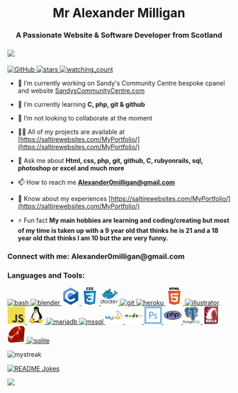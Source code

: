 <h1 align="center">Mr Alexander Milligan</h1>
<h3 align="center">A Passionate Website & Software Developer from Scotland</h3>
<p align="left"> 

<h3 align="left">
<a href="https://github.com/Alexander-Milligan/">
<img src="https://github-profile-trophy.vercel.app/?username=Alexander-Milligan"/>
</a>
</h3>
<a href="https://github.com/Alexander-Milligan/">
<img alt="GitHub" src="https://img.shields.io/badge/dynamic/json?logo=github&label=GitHub+Followers&labelColor=282c34&color=181717&query=%24.data.totalSubs&url=https%3A%2F%2Fapi.spencerwoo.com%2Fsubstats%2F%3Fsource%3Dgithub%26queryKey%3DAlexander-Milligan&longCache=true"/>
</a>

<a href="https://github.com/Alexander-Milligan/">
<img src="https://img.shields.io/github/stars/Alexander-Milligan?label=Stars" alt="stars">
</a>

<a href="https://github.com/Alexander-Milligan/">
<img src="https://komarev.com/ghpvc/?username=Alexander-Milligan&color=brightgreen" alt="watching_count" />
</a>





- 🔭 I’m currently working on Sandy's Community Centre bespoke cpanel and website [SandysCommunityCentre.com](https://sandyscommunitycentre.com/)

- 🌱 I’m currently learning **C, php, git & github**

- 👯 I’m not looking to collaborate at the moment

- 👨‍💻 All of my projects are available at [https://saltirewebsites.com/MyPortfolio/](https://saltirewebsites.com/MyPortfolio/)

- 💬 Ask me about **Html, css, php, git, github, C, rubyonrails, sql, photoshop or excel and much more**

- 📫 How to reach me **Alexander0milligan@gmail.com**

- 📄 Know about my experiences [https://saltirewebsites.com/MyPortfolio/](https://saltirewebsites.com/MyPortfolio/)

- ⚡ Fun fact **My main hobbies are learning and coding/creating but most of my time is taken up with a 9 year old that thinks he is 21 and a 18 year old that thinks I am 10 but the are very funny.**

<h3 align="left">Connect with me: Alexander0milligan@gmail.com</h3>
<p align="left">
</p>

<h3 align="left">Languages and Tools:</h3>
<p align="left"> <a href="https://www.gnu.org/software/bash/" target="_blank" rel="noreferrer"> <img src="https://www.vectorlogo.zone/logos/gnu_bash/gnu_bash-icon.svg" alt="bash" width="40" height="40"/> </a> <a href="https://www.blender.org/" target="_blank" rel="noreferrer"> <img src="https://download.blender.org/branding/community/blender_community_badge_white.svg" alt="blender" width="40" height="40"/> </a> <a href="https://www.cprogramming.com/" target="_blank" rel="noreferrer"> <img src="https://raw.githubusercontent.com/devicons/devicon/master/icons/c/c-original.svg" alt="c" width="40" height="40"/> </a> <a href="https://www.w3schools.com/css/" target="_blank" rel="noreferrer"> <img src="https://raw.githubusercontent.com/devicons/devicon/master/icons/css3/css3-original-wordmark.svg" alt="css3" width="40" height="40"/> </a> <a href="https://www.docker.com/" target="_blank" rel="noreferrer"> <img src="https://raw.githubusercontent.com/devicons/devicon/master/icons/docker/docker-original-wordmark.svg" alt="docker" width="40" height="40"/> </a> <a href="https://git-scm.com/" target="_blank" rel="noreferrer"> <img src="https://www.vectorlogo.zone/logos/git-scm/git-scm-icon.svg" alt="git" width="40" height="40"/> </a> <a href="https://heroku.com" target="_blank" rel="noreferrer"> <img src="https://www.vectorlogo.zone/logos/heroku/heroku-icon.svg" alt="heroku" width="40" height="40"/> </a> <a href="https://www.w3.org/html/" target="_blank" rel="noreferrer"> <img src="https://raw.githubusercontent.com/devicons/devicon/master/icons/html5/html5-original-wordmark.svg" alt="html5" width="40" height="40"/> </a> <a href="https://www.adobe.com/in/products/illustrator.html" target="_blank" rel="noreferrer"> <img src="https://www.vectorlogo.zone/logos/adobe_illustrator/adobe_illustrator-icon.svg" alt="illustrator" width="40" height="40"/> </a> <a href="https://developer.mozilla.org/en-US/docs/Web/JavaScript" target="_blank" rel="noreferrer"> <img src="https://raw.githubusercontent.com/devicons/devicon/master/icons/javascript/javascript-original.svg" alt="javascript" width="40" height="40"/> </a> <a href="https://www.linux.org/" target="_blank" rel="noreferrer"> <img src="https://raw.githubusercontent.com/devicons/devicon/master/icons/linux/linux-original.svg" alt="linux" width="40" height="40"/> </a> <a href="https://mariadb.org/" target="_blank" rel="noreferrer"> <img src="https://www.vectorlogo.zone/logos/mariadb/mariadb-icon.svg" alt="mariadb" width="40" height="40"/> </a> <a href="https://www.microsoft.com/en-us/sql-server" target="_blank" rel="noreferrer"> <img src="https://www.svgrepo.com/show/303229/microsoft-sql-server-logo.svg" alt="mssql" width="40" height="40"/> </a> <a href="https://www.mysql.com/" target="_blank" rel="noreferrer"> <img src="https://raw.githubusercontent.com/devicons/devicon/master/icons/mysql/mysql-original-wordmark.svg" alt="mysql" width="40" height="40"/> </a> <a href="https://nodejs.org" target="_blank" rel="noreferrer"> <img src="https://raw.githubusercontent.com/devicons/devicon/master/icons/nodejs/nodejs-original-wordmark.svg" alt="nodejs" width="40" height="40"/> </a> <a href="https://www.photoshop.com/en" target="_blank" rel="noreferrer"> <img src="https://raw.githubusercontent.com/devicons/devicon/master/icons/photoshop/photoshop-line.svg" alt="photoshop" width="40" height="40"/> </a> <a href="https://www.php.net" target="_blank" rel="noreferrer"> <img src="https://raw.githubusercontent.com/devicons/devicon/master/icons/php/php-original.svg" alt="php" width="40" height="40"/> </a> <a href="https://www.postgresql.org" target="_blank" rel="noreferrer"> <img src="https://raw.githubusercontent.com/devicons/devicon/master/icons/postgresql/postgresql-original-wordmark.svg" alt="postgresql" width="40" height="40"/> </a> <a href="https://rubyonrails.org" target="_blank" rel="noreferrer"> <img src="https://raw.githubusercontent.com/devicons/devicon/master/icons/rails/rails-original-wordmark.svg" alt="rails" width="40" height="40"/> </a> <a href="https://www.ruby-lang.org/en/" target="_blank" rel="noreferrer"> <img src="https://raw.githubusercontent.com/devicons/devicon/master/icons/ruby/ruby-original.svg" alt="ruby" width="40" height="40"/> </a> <a href="https://www.sqlite.org/" target="_blank" rel="noreferrer"> <img src="https://www.vectorlogo.zone/logos/sqlite/sqlite-icon.svg" alt="sqlite" width="40" height="40"/> </a> </p>



<img src="https://github-readme-streak-stats.herokuapp.com/?user=Alexander-Milligan&theme=tokyonight" alt="mystreak"/>




<a href="https://readme-jokes.vercel.app"><img align="center" src="https://readme-jokes.vercel.app/api" alt="README Jokes"></a>



<img src="http://estruyf-github.azurewebsites.net/api/VisitorHit?user=Alexander-Milligan&repo=Alexander-Milligan&countColorcountColor&countColor=%237B1E7B"/>


